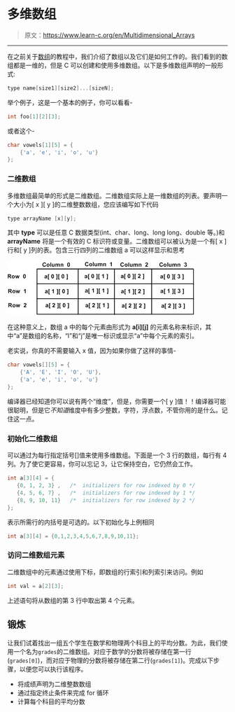 # 多维数组

> 原文：<https://www.learn-c.org/en/Multidimensional_Arrays>

* * *

在之前关于[数组](https://www.learn-c.org/en/Arrays)的教程中，我们介绍了数组以及它们是如何工作的。我们看到的数组都是一维的，但是 C 可以创建和使用多维数组。以下是多维数组声明的一般形式:

```cpp
type name[size1][size2]...[sizeN]; 
```

举个例子，这是一个基本的例子，你可以看看-

```cpp
int foo[1][2][3]; 
```

或者这个-

```cpp
char vowels[1][5] = {
    {'a', 'e', 'i', 'o', 'u'}
}; 
```

### 二维数组

多维数组最简单的形式是二维数组。二维数组实际上是一维数组的列表。要声明一个大小为[ x ][ y ]的二维整数数组，您应该编写如下代码

```cpp
type arrayName [x][y]; 
```

其中 **type** 可以是任意 C 数据类型(int、char、long、long long、double 等。)和 **arrayName** 将是一个有效的 C 标识符或变量。二维数组可以被认为是一个有[ x ]行和[ y ]列的表。包含三行四列的二维数组 a 可以这样显示和思考

![Table 1A](img/4ffcce9cd9e62e0e059386b39918aac5.png)

在这种意义上，数组 a 中的每个元素由形式为 **a[i][j]** 的元素名称来标识，其中“a”是数组的名称，“I”和“j”是唯一标识或显示“a”中每个元素的索引。

老实说，你真的不需要输入 x 值，因为如果你做了这样的事情-

```cpp
char vowels[][5] = {
    {'A', 'E', 'I', 'O', 'U'},
    {'a', 'e', 'i', 'o', 'u'}
}; 
```

编译器已经知道你可以说有两个“维度”，但是，你需要一个[ y ]值！！编译器可能很聪明，但是它*不知道*维度中有多少整数，字符，浮点数，不管你用的是什么。记住这一点。

### 初始化二维数组

可以通过为每行指定括号[]值来使用多维数组。下面是一个 3 行的数组，每行有 4 列。为了使它更容易，你可以忘记 3，让它保持空白，它仍然会工作。

```cpp
int a[3][4] = {  
   {0, 1, 2, 3} ,   /*  initializers for row indexed by 0 */
   {4, 5, 6, 7} ,   /*  initializers for row indexed by 1 */
   {8, 9, 10, 11}   /*  initializers for row indexed by 2 */
}; 
```

表示所需行的内括号是可选的。以下初始化与上例相同

```cpp
int a[3][4] = {0,1,2,3,4,5,6,7,8,9,10,11}; 
```

### 访问二维数组元素

二维数组中的元素通过使用下标，即数组的行索引和列索引来访问。例如

```cpp
int val = a[2][3]; 
```

上述语句将从数组的第 3 行中取出第 4 个元素。

## 锻炼

让我们试着找出一组五个学生在数学和物理两个科目上的平均分数。为此，我们使用一个名为`grades`的二维数组。对应于数学的分数将被存储在第一行(`grades[0]`)，而对应于物理的分数将被存储在第二行(`grades[1]`)。完成以下步骤，以便您可以执行该程序。

*   将成绩声明为二维整数数组
*   通过指定终止条件来完成 for 循环
*   计算每个科目的平均分数